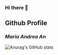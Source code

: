 ### Hi there 👋
## Github Profile
### *Maria Andrea An*

![Anurag's GitHub stats](https://github-readme-stats.vercel.app/api?username=mariandrean&show_icons=true&theme=dracula)

<!--
**mariandrean/mariandrean** is a ✨ _special_ ✨ repository because its `README.md` (this file) appears on your GitHub profile.

Here are some ideas to get you started:

- 🔭 I’m currently working on ...
- 🌱 I’m currently learning ...
- 👯 I’m looking to collaborate on ...
- 🤔 I’m looking for help with ...
- 💬 Ask me about ...
- 📫 How to reach me: ...
- 😄 Pronouns: ...
- ⚡ Fun fact: ...
-->
